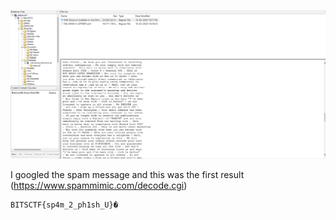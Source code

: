 ![](./sc/sc1.png)

I googled the spam message and this was the first result (https://www.spammimic.com/decode.cgi)


    BITSCTF{sp4m_2_ph1sh_U}�